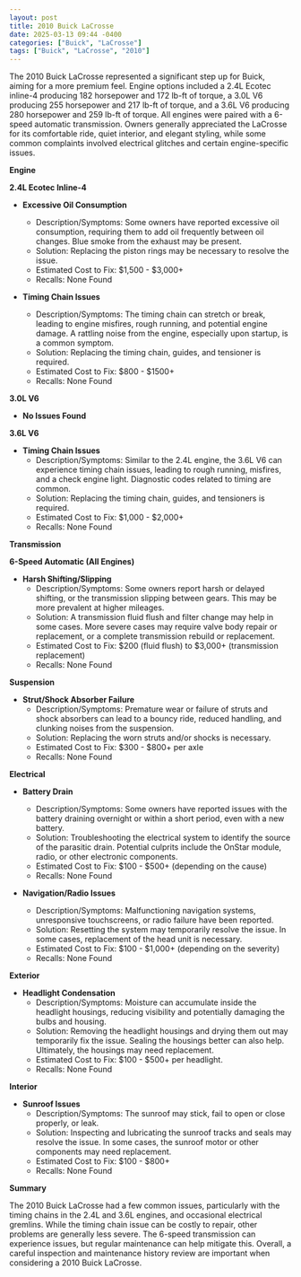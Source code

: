 ```yaml
---
layout: post
title: 2010 Buick LaCrosse
date: 2025-03-13 09:44 -0400
categories: ["Buick", "LaCrosse"]
tags: ["Buick", "LaCrosse", "2010"]
---
```

The 2010 Buick LaCrosse represented a significant step up for Buick, aiming for a more premium feel. Engine options included a 2.4L Ecotec inline-4 producing 182 horsepower and 172 lb-ft of torque, a 3.0L V6 producing 255 horsepower and 217 lb-ft of torque, and a 3.6L V6 producing 280 horsepower and 259 lb-ft of torque. All engines were paired with a 6-speed automatic transmission. Owners generally appreciated the LaCrosse for its comfortable ride, quiet interior, and elegant styling, while some common complaints involved electrical glitches and certain engine-specific issues.

**Engine**

**2.4L Ecotec Inline-4**

*   **Excessive Oil Consumption**
    *   Description/Symptoms: Some owners have reported excessive oil consumption, requiring them to add oil frequently between oil changes. Blue smoke from the exhaust may be present.
    *   Solution: Replacing the piston rings may be necessary to resolve the issue.
    *   Estimated Cost to Fix: $1,500 - $3,000+
    *   Recalls: None Found

*   **Timing Chain Issues**
    *   Description/Symptoms: The timing chain can stretch or break, leading to engine misfires, rough running, and potential engine damage. A rattling noise from the engine, especially upon startup, is a common symptom.
    *   Solution: Replacing the timing chain, guides, and tensioner is required.
    *   Estimated Cost to Fix: $800 - $1500+
    *   Recalls: None Found

**3.0L V6**

*   **No Issues Found**

**3.6L V6**

*   **Timing Chain Issues**
    *   Description/Symptoms: Similar to the 2.4L engine, the 3.6L V6 can experience timing chain issues, leading to rough running, misfires, and a check engine light. Diagnostic codes related to timing are common.
    *   Solution: Replacing the timing chain, guides, and tensioners is required.
    *   Estimated Cost to Fix: $1,000 - $2,000+
    *   Recalls: None Found

**Transmission**

**6-Speed Automatic (All Engines)**

*   **Harsh Shifting/Slipping**
    *   Description/Symptoms: Some owners report harsh or delayed shifting, or the transmission slipping between gears. This may be more prevalent at higher mileages.
    *   Solution: A transmission fluid flush and filter change may help in some cases. More severe cases may require valve body repair or replacement, or a complete transmission rebuild or replacement.
    *   Estimated Cost to Fix: $200 (fluid flush) to $3,000+ (transmission replacement)
    *   Recalls: None Found

**Suspension**

*   **Strut/Shock Absorber Failure**
    *   Description/Symptoms: Premature wear or failure of struts and shock absorbers can lead to a bouncy ride, reduced handling, and clunking noises from the suspension.
    *   Solution: Replacing the worn struts and/or shocks is necessary.
    *   Estimated Cost to Fix: $300 - $800+ per axle
    *   Recalls: None Found

**Electrical**

*   **Battery Drain**
    *   Description/Symptoms: Some owners have reported issues with the battery draining overnight or within a short period, even with a new battery.
    *   Solution: Troubleshooting the electrical system to identify the source of the parasitic drain. Potential culprits include the OnStar module, radio, or other electronic components.
    *   Estimated Cost to Fix: $100 - $500+ (depending on the cause)
    *   Recalls: None Found

*   **Navigation/Radio Issues**
    *   Description/Symptoms: Malfunctioning navigation systems, unresponsive touchscreens, or radio failure have been reported.
    *   Solution: Resetting the system may temporarily resolve the issue. In some cases, replacement of the head unit is necessary.
    *   Estimated Cost to Fix: $100 - $1,000+ (depending on the severity)
    *   Recalls: None Found

**Exterior**

*   **Headlight Condensation**
    *   Description/Symptoms: Moisture can accumulate inside the headlight housings, reducing visibility and potentially damaging the bulbs and housing.
    *   Solution: Removing the headlight housings and drying them out may temporarily fix the issue. Sealing the housings better can also help. Ultimately, the housings may need replacement.
    *   Estimated Cost to Fix: $100 - $500+ per headlight.
    *   Recalls: None Found

**Interior**

*   **Sunroof Issues**
    *   Description/Symptoms: The sunroof may stick, fail to open or close properly, or leak.
    *   Solution: Inspecting and lubricating the sunroof tracks and seals may resolve the issue. In some cases, the sunroof motor or other components may need replacement.
    *   Estimated Cost to Fix: $100 - $800+
    *   Recalls: None Found

**Summary**

The 2010 Buick LaCrosse had a few common issues, particularly with the timing chains in the 2.4L and 3.6L engines, and occasional electrical gremlins. While the timing chain issue can be costly to repair, other problems are generally less severe. The 6-speed transmission can experience issues, but regular maintenance can help mitigate this. Overall, a careful inspection and maintenance history review are important when considering a 2010 Buick LaCrosse.



